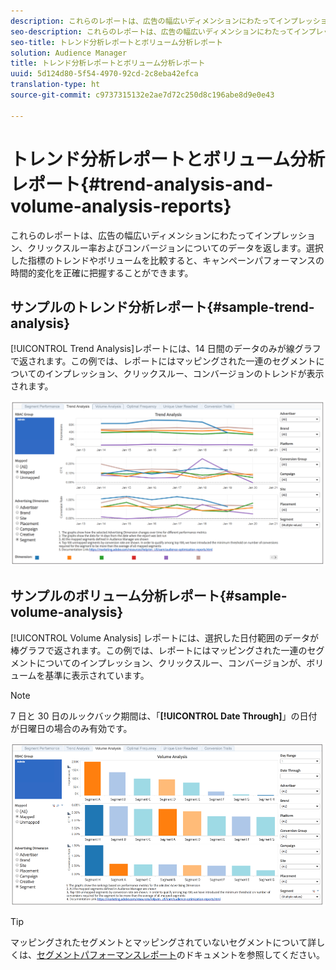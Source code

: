 ```yaml
---
description: これらのレポートは、広告の幅広いディメンションにわたってインプレッション、クリックスルー率およびコンバージョンについてのデータを返します。選択した指標のトレンドやボリュームを比較すると、キャンペーンパフォーマンスの時間的変化を正確に把握することができます。
seo-description: これらのレポートは、広告の幅広いディメンションにわたってインプレッション、クリックスルー率およびコンバージョンについてのデータを返します。選択した指標のトレンドやボリュームを比較すると、キャンペーンパフォーマンスの時間的変化を正確に把握することができます。
seo-title: トレンド分析レポートとボリューム分析レポート
solution: Audience Manager
title: トレンド分析レポートとボリューム分析レポート
uuid: 5d124d80-5f54-4970-92cd-2c8eba42efca
translation-type: ht
source-git-commit: c9737315132e2ae7d72c250d8c196abe8d9e0e43

---
```



# トレンド分析レポートとボリューム分析レポート{#trend-analysis-and-volume-analysis-reports}

これらのレポートは、広告の幅広いディメンションにわたってインプレッション、クリックスルー率およびコンバージョンについてのデータを返します。選択した指標のトレンドやボリュームを比較すると、キャンペーンパフォーマンスの時間的変化を正確に把握することができます。

## サンプルのトレンド分析レポート{#sample-trend-analysis}

[!UICONTROL Trend Analysis]レポートには、14 日間のデータのみが線グラフで返されます。この例では、レポートにはマッピングされた一連のセグメントについてのインプレッション、クリックスルー、コンバージョンのトレンドが表示されます。

![](assets/trend-analysis.png)

## サンプルのボリューム分析レポート{#sample-volume-analysis}

[!UICONTROL Volume Analysis] レポートには、選択した日付範囲のデータが棒グラフで返されます。この例では、レポートにはマッピングされた一連のセグメントについてのインプレッション、クリックスルー、コンバージョンが、ボリュームを基準に表示されています。

>[!NOTE]
>
>7 日と 30 日のルックバック期間は、「**[!UICONTROL Date Through]**」の日付が日曜日の場合のみ有効です。

![](assets/volume-analysis.png)

>[!TIP]
>
>マッピングされたセグメントとマッピングされていないセグメントについて詳しくは、[セグメントパフォーマンスレポート](../../../reporting/audience-optimization-reports/aor-advertisers/segment-performance.md)のドキュメントを参照してください。

